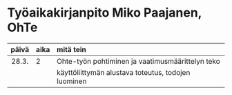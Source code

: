 # Työaikakirjanpito Miko Paajanen, OhTe

| päivä | aika | mitä tein  |
| :----:|:-----| :-----|
| 28.3. | 2    | Ohte-työn pohtiminen ja vaatimusmäärittelyn teko |
|       |      | käyttöliittymän alustava toteutus, todojen luominen |


